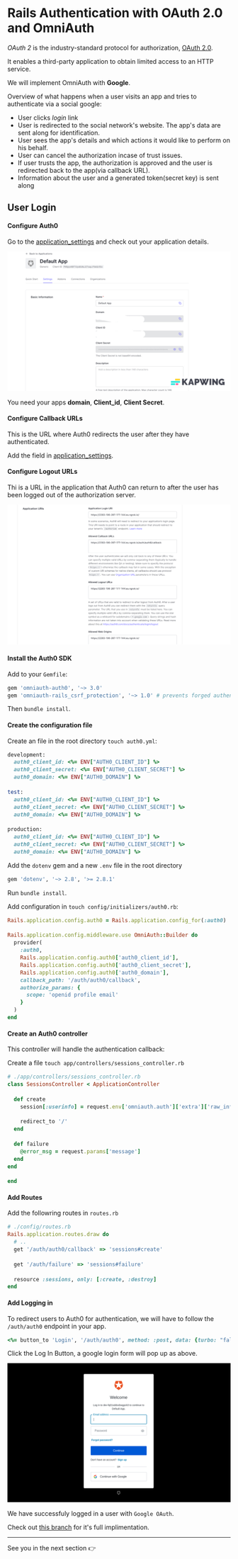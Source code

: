 # Rails Authentication with OAuth 2.0 and OmniAuth 

*OAuth 2* is the industry-standard protocol for authorization, [OAuth 2.0](https://oauth.net/2/).

It enables a third-party application to obtain limited access to an HTTP service. 

We will implement OmniAuth with **Google**.

Overview of what happens when a user visits an app and tries to authenticate via a social google:

- User clicks *login* link 
- User is redirected to the social network's website. The app's data are sent along for identification. 
- User sees the app's details and which actions it would like to perform on his behalf. 
- User can cancel the authorization incase of trust issues. 
- If user trusts the app, the authorization is approved and the user is redirected back to the app(via callback URL). 
- Information about the user and a generated token(secret key) is sent along


## User Login


#### Configure Auth0 

Go to the [application_settings](https://manage.auth0.com/#/applications) and check out your application details. 

![](/images/app_details.jpeg)

You need your apps **domain**, **Client_id**, **Client Secret**.

#### Configure Callback URLs 

This is the URL where Auth0 redirects the user after they have authenticated. 

Add the field in [application_settings](https://manage.auth0.com/#/applications).

#### Configure Logout URLs

Thi is a URL in the application that Auth0 can return to after the user has been logged out of the authorization server.

![](/images/url.png)


#### Install the Auth0 SDK

Add to your `Gemfile`: 

```ruby
gem 'omniauth-auth0', '~> 3.0'
gem 'omniauth-rails_csrf_protection', '~> 1.0' # prevents forged authentication requests
```

Then `bundle install`. 

#### Create the configuration file 

Create an file in the root directory `touch auth0.yml`:

```ruby
development:
  auth0_client_id: <%= ENV["AUTH0_CLIENT_ID"] %>
  auth0_client_secret: <%= ENV["AUTH0_CLIENT_SECRET"] %>
  auth0_domain: <%= ENV["AUTH0_DOMAIN"] %>

test:
  auth0_client_id: <%= ENV["AUTH0_CLIENT_ID"] %>
  auth0_client_secret: <%= ENV["AUTH0_CLIENT_SECRET"] %>
  auth0_domain: <%= ENV["AUTH0_DOMAIN"] %>

production:
  auth0_client_id: <%= ENV["AUTH0_CLIENT_ID"] %>
  auth0_client_secret: <%= ENV["AUTH0_CLIENT_SECRET"] %>
  auth0_domain: <%= ENV["AUTH0_DOMAIN"] %>

```

Add the `dotenv` gem and a new `.env` file in the root directory 

```ruby
gem 'dotenv', '~> 2.8', '>= 2.8.1'
```

Run `bundle install`.

Add configuration in `touch config/initializers/auth0.rb`: 

```ruby
Rails.application.config.auth0 = Rails.application.config_for(:auth0)

Rails.application.config.middleware.use OmniAuth::Builder do
  provider(
    :auth0,
    Rails.application.config.auth0['auth0_client_id'],
    Rails.application.config.auth0['auth0_client_secret'],
    Rails.application.config.auth0['auth0_domain'],
    callback_path: '/auth/auth0/callback',
    authorize_params: {
      scope: 'openid profile email'
    }
  )
end

```

#### Create an Auth0 controller 

This controller will handle the authentication callback: 

Create a file `touch app/controllers/sessions_controller.rb`

```ruby
# ./app/controllers/sessions_controller.rb
class SessionsController < ApplicationController

  def create 
    session[:userinfo] = request.env['omniauth.auth']['extra']['raw_info'] 

    redirect_to '/'
  end

  def failure
    @error_msg = request.params['message']
  end
end

end
```

#### Add Routes

Add the followring routes in `routes.rb`

```ruby
# ./config/routes.rb
Rails.application.routes.draw do
  # ..
  get '/auth/auth0/callback' => 'sessions#create'

  get '/auth/failure' => 'sessions#failure'

  resource :sessions, only: [:create, :destroy]
end
```


#### Add Logging in 

To redirect users to Auth0 for authentication, we will have to follow the `/auth/auth0` endpoint in your app.

```ruby
<%= button_to 'Login', '/auth/auth0', method: :post, data: {turbo: "false"} %>
```

Click the Log In Button, a google login form will pop up as above.

![](/images/auth.png)



We have successfuly logged in a user with `Google OAuth`.

Check out [this branch](https://github.com/Rails-is-Underrated/Duka/pull/4/files) for it's full implimentation.

***

See you in the next section 👉
